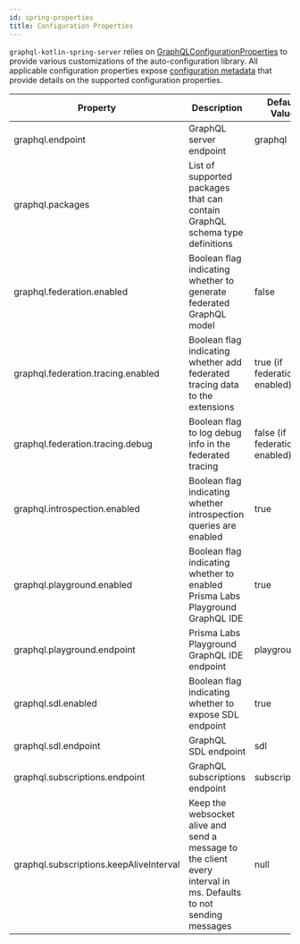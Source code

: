 ```yaml
---
id: spring-properties
title: Configuration Properties
---
```

`graphql-kotlin-spring-server` relies on [GraphQLConfigurationProperties](https://github.com/ExpediaGroup/graphql-kotlin/blob/master/graphql-kotlin-spring-server/src/main/kotlin/com/expediagroup/graphql/spring/GraphQLConfigurationProperties.kt)
to provide various customizations of the auto-configuration library. All applicable configuration properties expose [configuration
metadata](https://docs.spring.io/spring-boot/docs/current/reference/html/configuration-metadata.html) that provide
details on the supported configuration properties.

| Property                                | Description                                                                                                      | Default Value |
| --------------------------------------- | ---------------------------------------------------------------------------------------------------------------- | ------------- |
| graphql.endpoint                        | GraphQL server endpoint                                                                                          | graphql       |
| graphql.packages                        | List of supported packages that can contain GraphQL schema type definitions                                      |               |
| graphql.federation.enabled              | Boolean flag indicating whether to generate federated GraphQL model                                              | false         |
| graphql.federation.tracing.enabled      | Boolean flag indicating whether add federated tracing data to the extensions                                     | true (if federation enabled) |
| graphql.federation.tracing.debug        | Boolean flag to log debug info in the federated tracing                                                          | false (if federation enabled) |
| graphql.introspection.enabled           | Boolean flag indicating whether introspection queries are enabled                                                | true          |
| graphql.playground.enabled              | Boolean flag indicating whether to enabled Prisma Labs Playground GraphQL IDE                                    | true          |
| graphql.playground.endpoint             | Prisma Labs Playground GraphQL IDE endpoint                                                                      | playground    |
| graphql.sdl.enabled                     | Boolean flag indicating whether to expose SDL endpoint                                                           | true          |
| graphql.sdl.endpoint                    | GraphQL SDL endpoint                                                                                             | sdl           |
| graphql.subscriptions.endpoint          | GraphQL subscriptions endpoint                                                                                   | subscriptions |
| graphql.subscriptions.keepAliveInterval | Keep the websocket alive and send a message to the client every interval in ms. Defaults to not sending messages | null          |
